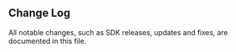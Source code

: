 ## Change Log
All notable changes, such as SDK releases, updates and fixes, are documented in this file.

